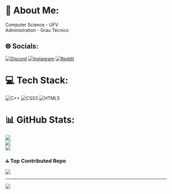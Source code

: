 # 💫 About Me:
Computer Science - UFV<br>Administration - Grau Técnico


## 🌐 Socials:
[![Discord](https://img.shields.io/badge/Discord-%237289DA.svg?logo=discord&logoColor=white)](https://discord.gg/thekingnic) [![Instagram](https://img.shields.io/badge/Instagram-%23E4405F.svg?logo=Instagram&logoColor=white)](https://instagram.com/nicolasreeis_) [![Reddit](https://img.shields.io/badge/Reddit-%23FF4500.svg?logo=Reddit&logoColor=white)](https://reddit.com/user/thekingnic) 

# 💻 Tech Stack:
![C++](https://img.shields.io/badge/c++-%2300599C.svg?style=plastic&logo=c%2B%2B&logoColor=white) ![CSS3](https://img.shields.io/badge/css3-%231572B6.svg?style=plastic&logo=css3&logoColor=white) ![HTML5](https://img.shields.io/badge/html5-%23E34F26.svg?style=plastic&logo=html5&logoColor=white)
# 📊 GitHub Stats:
![](https://github-readme-stats.vercel.app/api?username=nicolasreisdev&theme=dark&hide_border=false&include_all_commits=false&count_private=false)<br/>
![](https://github-readme-streak-stats.herokuapp.com/?user=nicolasreisdev&theme=dark&hide_border=false)<br/>
![](https://github-readme-stats.vercel.app/api/top-langs/?username=nicolasreisdev&theme=dark&hide_border=false&include_all_commits=false&count_private=false&layout=compact)

### 🔝 Top Contributed Repo
![](https://github-contributor-stats.vercel.app/api?username=nicolasreisdev&limit=5&theme=dark&combine_all_yearly_contributions=true)

---
[![](https://visitcount.itsvg.in/api?id=nicolasreisdev&icon=0&color=0)](https://visitcount.itsvg.in)

<!-- Proudly created with GPRM ( https://gprm.itsvg.in ) -->